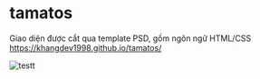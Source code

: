 # tamatos
Giao diện được cắt qua template PSD, gồm ngôn ngữ HTML/CSS https://khangdev1998.github.io/tamatos/

![testt](https://user-images.githubusercontent.com/79825633/132166323-417129b3-19b0-4429-a0a1-de8144df490d.jpg)

